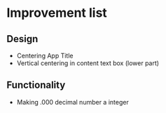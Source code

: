# Improvement list
## Design
- Centering App Title
- Vertical centering in content text box (lower part)
## Functionality
- Making .000 decimal number a integer
